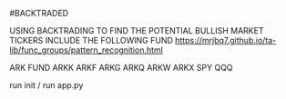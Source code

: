 #BACKTRADED

USING BACKTRADING TO FIND THE POTENTIAL BULLISH MARKET
TICKERS INCLUDE THE FOLLOWING FUND
https://mrjbq7.github.io/ta-lib/func_groups/pattern_recognition.html

ARK FUND
ARKK ARKF ARKG ARKQ ARKW ARKX
SPY
QQQ

run init / run app.py
